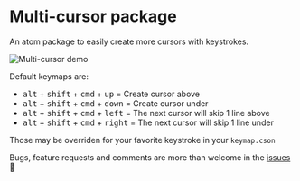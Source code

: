 # Multi-cursor package

An atom package to easily create more cursors with keystrokes.

![Multi-cursor demo](https://s3.amazonaws.com/f.cl.ly/items/2X393M1u1G0K0Z061O00/multi-cursor.gif)

Default keymaps are:

* <kbd>alt</kbd> + <kbd>shift</kbd> + <kbd>cmd</kbd> + <kbd>up</kbd> = Create cursor above
* <kbd>alt</kbd> + <kbd>shift</kbd> + <kbd>cmd</kbd> + <kbd>down</kbd> = Create cursor under
* <kbd>alt</kbd> + <kbd>shift</kbd> + <kbd>cmd</kbd> + <kbd>left</kbd> = The next cursor will skip 1 line above
* <kbd>alt</kbd> + <kbd>shift</kbd> + <kbd>cmd</kbd> + <kbd>right</kbd> = The next cursor will skip 1 line under

Those may be overriden for your favorite keystroke in your `keymap.cson`

Bugs, feature requests and comments are more than welcome in the [issues](https://github.com/joseramonc/multi-cursor/issues) :tada:

